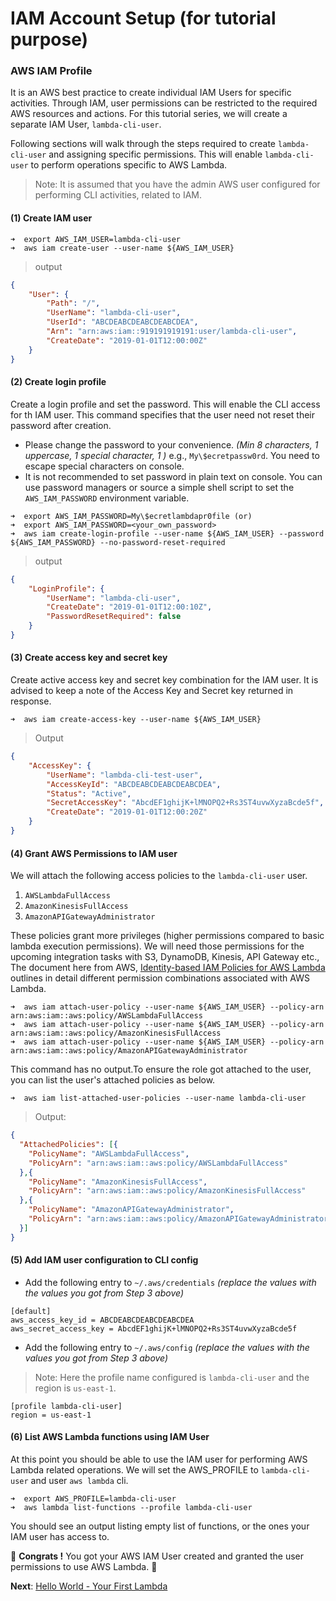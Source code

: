 # IAM Account Setup (for tutorial purpose)

### AWS IAM Profile
It is an AWS best practice to create individual IAM Users for specific activities. 
Through IAM, user permissions can be restricted to the required AWS resources and actions. 
For this tutorial series, we will create a separate IAM User, `lambda-cli-user`.

Following sections will walk through the steps required to create `lambda-cli-user` and assigning specific permissions. 
This will enable `lambda-cli-user` to perform operations specific to AWS Lambda.  

> Note: It is assumed that you have the admin AWS user configured for performing CLI activities, related to IAM.

#### (1) Create IAM  user
```shell script
➜  export AWS_IAM_USER=lambda-cli-user
➜  aws iam create-user --user-name ${AWS_IAM_USER}
```
> output
```json
{
    "User": {
        "Path": "/",
        "UserName": "lambda-cli-user",
        "UserId": "ABCDEABCDEABCDEABCDEA",
        "Arn": "arn:aws:iam::919191919191:user/lambda-cli-user",
        "CreateDate": "2019-01-01T12:00:00Z"
    }
}
```

#### (2) Create login profile 
Create a login profile and set the password. This will enable the CLI access for th IAM user.
This command specifies that the user need not reset their password after creation. 

- Please change the password to your convenience. _(Min 8 characters, 1 uppercase, 1 special character, 1 )_
e.g., `My\$ecretpassw0rd`. You need to escape special characters on console.
- It is not recommended to set password in plain text on console. You can use password managers or 
source a simple shell script to set the `AWS_IAM_PASSWORD` environment variable.

```shell script
➜  export AWS_IAM_PASSWORD=My\$ecretlambdapr0file (or)
➜  export AWS_IAM_PASSWORD=<your_own_password>
➜  aws iam create-login-profile --user-name ${AWS_IAM_USER} --password ${AWS_IAM_PASSWORD} --no-password-reset-required
```
> output
```json
{
    "LoginProfile": {
        "UserName": "lambda-cli-user",
        "CreateDate": "2019-01-01T12:00:10Z",
        "PasswordResetRequired": false
    }
}
```

#### (3) Create access key and secret key
Create active access key and secret key combination for the IAM user. It is advised to keep a note of 
the Access Key and Secret key returned in response.

```shell script
➜  aws iam create-access-key --user-name ${AWS_IAM_USER}
```
> Output
```json
{
    "AccessKey": {
        "UserName": "lambda-cli-test-user",
        "AccessKeyId": "ABCDEABCDEABCDEABCDEA",
        "Status": "Active",
        "SecretAccessKey": "AbcdEF1ghijK+lMNOPQ2+Rs3ST4uvwXyzaBcde5f",
        "CreateDate": "2019-01-01T12:00:20Z"
    }
}
```


#### (4) Grant AWS Permissions to IAM user
We will attach the following access policies to the `lambda-cli-user` user. 
1. `AWSLambdaFullAccess`
2. `AmazonKinesisFullAccess` 
3. `AmazonAPIGatewayAdministrator`

These policies grant more privileges (higher permissions compared to basic lambda execution permissions). 
We will need those permissions for the upcoming integration tasks with S3, DynamoDB, Kinesis, API Gateway etc., 
The document here from AWS, [Identity-based IAM Policies for AWS Lambda](https://docs.aws.amazon.com/lambda/latest/dg/access-control-identity-based.html) 
outlines in detail different permission combinations associated with AWS Lambda. 

```shell script
➜  aws iam attach-user-policy --user-name ${AWS_IAM_USER} --policy-arn arn:aws:iam::aws:policy/AWSLambdaFullAccess
➜  aws iam attach-user-policy --user-name ${AWS_IAM_USER} --policy-arn arn:aws:iam::aws:policy/AmazonKinesisFullAccess
➜  aws iam attach-user-policy --user-name ${AWS_IAM_USER} --policy-arn arn:aws:iam::aws:policy/AmazonAPIGatewayAdministrator
```

This command has no output.To ensure the role got attached to the user, you can list the user's attached policies as below.

```
➜  aws iam list-attached-user-policies --user-name lambda-cli-user
```
>Output:
```json
{
  "AttachedPolicies": [{
    "PolicyName": "AWSLambdaFullAccess",
    "PolicyArn": "arn:aws:iam::aws:policy/AWSLambdaFullAccess"
  },{
    "PolicyName": "AmazonKinesisFullAccess",
    "PolicyArn": "arn:aws:iam::aws:policy/AmazonKinesisFullAccess"
  },{
    "PolicyName": "AmazonAPIGatewayAdministrator",
    "PolicyArn": "arn:aws:iam::aws:policy/AmazonAPIGatewayAdministrator"
  }]
}
``` 

#### (5) Add IAM user configuration to CLI config
- Add the following entry to `~/.aws/credentials` _(replace the values with the values you got from Step 3 above)_
```
[default]
aws_access_key_id = ABCDEABCDEABCDEABCDEA
aws_secret_access_key = AbcdEF1ghijK+lMNOPQ2+Rs3ST4uvwXyzaBcde5f
```

- Add the following entry to `~/.aws/config` _(replace the values with the values you got from Step 3 above)_
> Note: Here the profile name configured is `lambda-cli-user` and the region is `us-east-1`.  

```
[profile lambda-cli-user]
region = us-east-1
```

#### (6) List AWS Lambda functions using IAM User
At this point you should be able to use the IAM user for performing AWS Lambda related operations. 
We will set the AWS_PROFILE to `lambda-cli-user` and user `aws lambda` cli.

```shell script
➜  export AWS_PROFILE=lambda-cli-user
➜  aws lambda list-functions --profile lambda-cli-user
``` 

You should see an output listing empty list of functions, or the ones your IAM user has access to. 

🏁 **Congrats !** You got your AWS IAM User created and granted the user permissions to use AWS Lambda. 🏁

**Next**: [Hello World - Your First Lambda](03-hello-world-your-first-lambda.md)